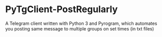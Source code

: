 # PyTgClient-PostRegularly
A Telegram client written with Python 3 and Pyrogram, which automates you posting same message to multiple groups on set times (in txt files)
